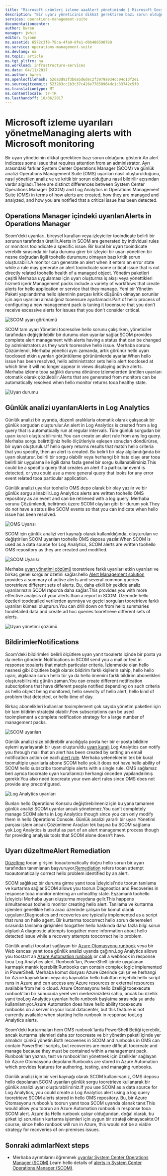 ```yaml
---
title: "Microsoft ürünleri izleme aaaAlert yönetiminde | Microsoft Docs"
description: "Bir uyarı yöneticinin dikkat gerektiren bazı sorun olduğunu gösterir.  Bu makalede hello farklar uyarıları nasıl oluşturulduğunu ve System Center Operations Manager (SCOM) ve günlük analizi yönetilen açıklar ve hello iki ürün için bir karma uyarı Yönetimi stratejisi yararlanarak, en iyi yöntemler sağlar."
services: operations-management-suite
documentationcenter: 
author: bwren
manager: jwhit
editor: tysonn
ms.assetid: 6572c3f8-78ca-4fa9-8fe1-d0b488590788
ms.service: operations-management-suite
ms.devlang: na
ms.topic: article
ms.tgt_pltfrm: na
ms.workload: infrastructure-services
ms.date: 04/11/2017
ms.author: bwren
ms.openlocfilehash: 526a3d92f3b6a5d6dec2f3979a934cc94c13f2e1
ms.sourcegitcommit: 523283cc1b3c37c428e77850964dc1c33742c5f0
ms.translationtype: MT
ms.contentlocale: tr-TR
ms.lasthandoff: 10/06/2017
---
```

# <a name="managing-alerts-with-microsoft-monitoring"></a><span data-ttu-id="5c888-104">Microsoft izleme uyarıları yönetme</span><span class="sxs-lookup"><span data-stu-id="5c888-104">Managing alerts with Microsoft monitoring</span></span>
<span data-ttu-id="5c888-105">Bir uyarı yöneticinin dikkat gerektiren bazı sorun olduğunu gösterir.</span><span class="sxs-lookup"><span data-stu-id="5c888-105">An alert indicates some issue that requires attention from an administrator.</span></span>  <span data-ttu-id="5c888-106">Ayrı arasındaki farklar System Center Operations Manager (SCOM) ve günlük analizi Operations Management Suite (OMS) uyarıları nasıl oluşturulduğunu, nasıl yönetilen analiz ve ve kritik bir sorun olduğunu nasıl bildirilir açısından vardır algıladı.</span><span class="sxs-lookup"><span data-stu-id="5c888-106">There are distinct differences between System Center Operations Manager (SCOM) and Log Analytics in Operations Management Suite (OMS) in terms of how alerts are created, how they are managed and analyzed, and how you are notified that a critical issue has been detected.</span></span>

## <a name="alerts-in-operations-manager"></a><span data-ttu-id="5c888-107">Operations Manager içindeki uyarıları</span><span class="sxs-lookup"><span data-stu-id="5c888-107">Alerts in Operations Manager</span></span>
<span data-ttu-id="5c888-108">Scom'deki uyarıları, bireysel kuralları veya izleyiciler tooindicate belirli bir sorunun tarafından üretilir.</span><span class="sxs-lookup"><span data-stu-id="5c888-108">Alerts in SCOM are generated by individual rules or monitors tooindicate a specific issue.</span></span>  <span data-ttu-id="5c888-109">Bir kural bir uyarı tooindicate verebilir sırasında bir hata durumu girer bir izleyici bir uyarı yönetilen bir nesne doğrudan ilgili toohello durumunu olmayan bazı kritik sorun oluşturabilir.</span><span class="sxs-lookup"><span data-stu-id="5c888-109">A monitor can generate an alert when it enters an error state while a rule may generate an alert tooindicate some critical issue that is not directly related toohello health of a managed object.</span></span>  <span data-ttu-id="5c888-110">Yönetim paketleri çeşitli Merhaba uygulaması için uyarı oluşturma iş akışı veya yönettikleri hizmeti içerir.</span><span class="sxs-lookup"><span data-stu-id="5c888-110">Management packs include a variety of workflows that create alerts for hello application or service that they manage.</span></span>  <span data-ttu-id="5c888-111">Yeni bir Yönetim Paketi yapılandırma hello işleminin parçası kritik düşünün olmayan sorunlar için aşırı uyarıları almadığınız tooensure ayarlamadır.</span><span class="sxs-lookup"><span data-stu-id="5c888-111">Part of hello process of configuring a new management pack is tuning it tooensure that you don’t receive excessive alerts for issues that you don’t consider critical.</span></span>

![SCOM uyarı görünümü](media/operations-management-suite-monitoring-alerts/scom-alert-view.png)

<span data-ttu-id="5c888-113">SCOM tam uyarı Yönetimi tooresolve hello sorunu çalışırken, yöneticiler tarafından değiştirilebilir bir durumu olan uyarılar sağlar.</span><span class="sxs-lookup"><span data-stu-id="5c888-113">SCOM provides complete alert management with alerts having a status that can be changed by administrators as they work tooresolve hello issue.</span></span>  <span data-ttu-id="5c888-114">Merhaba sorunu Çözümlendi, Merhaba yönetici aynı zamanda, artık görünür hello uyarı tooclosed etkin uyarıları görüntüleme görünümlerde ayarlar.</span><span class="sxs-lookup"><span data-stu-id="5c888-114">When hello issue has been resolved, hello administrator sets hello alert tooclosed at which time it will no longer appear in views displaying active alerts.</span></span>  <span data-ttu-id="5c888-115">Merhaba izleme tooa sağlıklı duruma dönünce izlemelerden üretilen uyarıları otomatik olarak çözülebilir.</span><span class="sxs-lookup"><span data-stu-id="5c888-115">Alerts that are generated from monitors can be automatically resolved when hello monitor returns tooa healthy state.</span></span>

![Uyarı durumu](media/operations-management-suite-monitoring-alerts/scom-alert-status.png)

## <a name="alerts-in-log-analytics"></a><span data-ttu-id="5c888-117">Günlük analizi uyarıları</span><span class="sxs-lookup"><span data-stu-id="5c888-117">Alerts in Log Analytics</span></span>
<span data-ttu-id="5c888-118">Günlük analizi bir uyarıda, düzenli aralıklarla otomatik olarak çalışacak bir günlük sorgudan oluşturulur.</span><span class="sxs-lookup"><span data-stu-id="5c888-118">An alert in Log Analytics is created from a log query that is automatically run at regular intervals.</span></span>  <span data-ttu-id="5c888-119">Tüm günlük sorgudan bir uyarı kuralı oluşturabilirsiniz.</span><span class="sxs-lookup"><span data-stu-id="5c888-119">You can create an alert rule from any log query.</span></span>  <span data-ttu-id="5c888-120">Merhaba sorgu belirttiğiniz hello ölçütleriyle eşleşen sonuçları döndürürse, bir uyarı oluşturulur.</span><span class="sxs-lookup"><span data-stu-id="5c888-120">If hello query returns results that match hello criteria that you specify, then an alert is created.</span></span>  <span data-ttu-id="5c888-121">Bu belirli bir olay algılandığında bir uyarı oluşturur. belirli bir sorgu olabilir veya herhangi bir hata olayı arar tooa belirli bir uygulama ile ilgili daha fazla genel bir sorgu kullanabilirsiniz.</span><span class="sxs-lookup"><span data-stu-id="5c888-121">This could be a specific query that creates an alert if a particular event is detected, or you could use a more general query that looks for any error event related tooa particular application.</span></span>

<span data-ttu-id="5c888-122">Günlük analizi uyarılar toohello OMS depo olarak bir olay yazılır ve bir günlük sorgu alınabilir.</span><span class="sxs-lookup"><span data-stu-id="5c888-122">Log Analytics alerts are written toohello OMS repository as an event and can be retrieved with a log query.</span></span>  <span data-ttu-id="5c888-123">Merhaba sorunu Çözümlendi, belirtmek üzere SCOM olayları gibi bir durum yok.</span><span class="sxs-lookup"><span data-stu-id="5c888-123">They do not have a status like SCOM events so that you can indicate when hello issue has been resolved.</span></span>

![OMS Uyarısı](media/operations-management-suite-monitoring-alerts/oms-alert.png)

<span data-ttu-id="5c888-125">SCOM için günlük analizi veri kaynağı olarak kullanıldığında, oluşturulan ve değiştirilen SCOM uyarıları toohello OMS deposu yazılır.</span><span class="sxs-lookup"><span data-stu-id="5c888-125">When SCOM is used as a data source for Log Analytics, SCOM alerts are written toohello OMS repository as they are created and modified.</span></span>  

![SCOM Uyarısı](media/operations-management-suite-monitoring-alerts/scom-alert.png)

<span data-ttu-id="5c888-127">Merhaba [uyarı yönetimi çözümü](http://technet.microsoft.com/library/mt484092.aspx) tooretrieve farklı uyarıları etkin uyarıları ve birkaç genel sorgular özetini sağlar.</span><span class="sxs-lookup"><span data-stu-id="5c888-127">hello [Alert Management solution](http://technet.microsoft.com/library/mt484092.aspx) provides a summary of active alerts and several common queries tooretrieve different sets of alerts.</span></span>  <span data-ttu-id="5c888-128">Bu, daha etkili bir şekilde analiz uyarılarınızın SCOM raporda daha sağlar.</span><span class="sxs-lookup"><span data-stu-id="5c888-128">This provides you with more effective analysis of your alerts than a report in SCOM.</span></span>  <span data-ttu-id="5c888-129">Üzerinde hello özetleri toodetailed verilerden ayrıntıya ve geçici sorguları tooretrieve farklı uyarıları kümesi oluşturun.</span><span class="sxs-lookup"><span data-stu-id="5c888-129">You can drill down on from hello summaries toodetailed data and create ad hoc queries tooretrieve different sets of alerts.</span></span>

![Uyarı yönetimi çözümü](media/operations-management-suite-monitoring-alerts/alert-management.png)

## <a name="notifications"></a><span data-ttu-id="5c888-131">Bildirimler</span><span class="sxs-lookup"><span data-stu-id="5c888-131">Notifications</span></span>
<span data-ttu-id="5c888-132">Scom'deki bildirimleri belirli ölçütlere uyan yanıt tooalerts içinde bir posta ya da metin gönderin.</span><span class="sxs-lookup"><span data-stu-id="5c888-132">Notifications in SCOM send you a mail or text in response tooalerts that match particular criteria.</span></span>  <span data-ttu-id="5c888-133">İzlenmekte olan hello nesnesi gibi ölçütlere bağlı olarak bildirim farklı kişilerin sahip, hello hello uyarı, algılanan sorun hello tür ya da hello önemini farklı bildirim abonelikleri oluşturabilirsiniz günün zaman.</span><span class="sxs-lookup"><span data-stu-id="5c888-133">You can create different notification subscriptions that have different people notified depending on such criteria as hello object being monitored, hello severity of hello alert, hello kind of problem that detected, or hello time of day.</span></span>

<span data-ttu-id="5c888-134">Birkaç abonelikleri kullanılan tooimplement çok sayıda yönetim paketleri için bir tam bildirim stratejisi olabilir.</span><span class="sxs-lookup"><span data-stu-id="5c888-134">Few subscriptions can be used tooimplement a complete notification strategy for a large number of management packs.</span></span>

![SCOM uyarıları](media/operations-management-suite-monitoring-alerts/alerts-overview-scom.png)

<span data-ttu-id="5c888-136">Günlük analizi size bildirebilir aracılığıyla posta her bir e-posta bildirim eylemi ayarlayarak bir uyarı oluşturuldu [uyarı kuralı](http://technet.microsoft.com/library/mt614775.aspx).</span><span class="sxs-lookup"><span data-stu-id="5c888-136">Log Analytics can notify you through mail that an alert has been created by setting an email notification action on each [alert rule](http://technet.microsoft.com/library/mt614775.aspx).</span></span>  <span data-ttu-id="5c888-137">Merhaba yeteneklerini tek bir kural toomultiple uyarılarla abone SCOM hello yok.</span><span class="sxs-lookup"><span data-stu-id="5c888-137">It does not have hello ability of SCOM hello subscribe toomultiple alerts with a single rule.</span></span>  <span data-ttu-id="5c888-138">OMS sağlamaz beri ayrıca toocreate uyarı kurallarınızı herhangi önceden yapılandırılmış gerekir.</span><span class="sxs-lookup"><span data-stu-id="5c888-138">You also need toocreate your own alert rules since OMS does not provide any preconfigured.</span></span>

![Log Analytics uyarıları](media/operations-management-suite-monitoring-alerts/alerts-overview-oms.png)

<span data-ttu-id="5c888-140">Bunları hello Operations Konsolu değiştirebilmeniz için bu yana tamamen günlük analizi SCOM uyarılar ancak yönetemez.</span><span class="sxs-lookup"><span data-stu-id="5c888-140">You can’t completely manage SCOM alerts in Log Analytics though since you can only modify them in hello Operations Console.</span></span>  <span data-ttu-id="5c888-141">Günlük analizi yararlı bir uyarı Yönetimi parçası işlem ancak Çözümleme Araçları tek başına bu SCOM sağlama yok.</span><span class="sxs-lookup"><span data-stu-id="5c888-141">Log Analytics is useful as part of an alert management process though for providing analysis tools that SCOM alone doesn’t have.</span></span>

## <a name="alert-remediation"></a><span data-ttu-id="5c888-142">Uyarı düzeltme</span><span class="sxs-lookup"><span data-stu-id="5c888-142">Alert Remediation</span></span>
<span data-ttu-id="5c888-143">[Düzeltme](http://technet.microsoft.com/library/mt614775.aspx) tooan girişimi tooautomatically doğru hello sorun bir uyarı tarafından tanımlanan başvuruyor.</span><span class="sxs-lookup"><span data-stu-id="5c888-143">[Remediation](http://technet.microsoft.com/library/mt614775.aspx) refers tooan attempt tooautomatically correct hello problem identified by an alert.</span></span>

<span data-ttu-id="5c888-144">SCOM sağlıksız bir duruma girme yanıt tooa İzleyicisi'nde toorun tanılama ve kurtarma sağlar.</span><span class="sxs-lookup"><span data-stu-id="5c888-144">SCOM allows you toorun Diagnostics and Recoveries in response tooa monitor entering an unhealthy state.</span></span>  <span data-ttu-id="5c888-145">Eşzamanlı toohello İzleyicisi Merhaba uyarı oluşturma meydana gelir.</span><span class="sxs-lookup"><span data-stu-id="5c888-145">This happens simultaneous toohello monitor creating hello alert.</span></span>  <span data-ttu-id="5c888-146">Tanılama ve kurtarma işlemleri genellikle hello aracı üzerinde çalışan bir komut olarak uygulanır.</span><span class="sxs-lookup"><span data-stu-id="5c888-146">Diagnostics and recoveries are typically implemented as a script that runs on hello agent.</span></span>  <span data-ttu-id="5c888-147">Bir kurtarma toocorrect hello sorun denemeleri sırasında tanılama girişimleri toogather hello hakkında daha fazla bilgi sorun algıladı.</span><span class="sxs-lookup"><span data-stu-id="5c888-147">A diagnostic attempts toogather more information about hello detected issue while a recovery attempts toocorrect hello problem.</span></span>

<span data-ttu-id="5c888-148">Günlük analizi toostart sağlayan bir [Azure Otomasyonu runbook](https://azure.microsoft.com/documentation/services/automation/) veya bir Web kancası yanıt tooa günlük analizi uyarıda çağırın.</span><span class="sxs-lookup"><span data-stu-id="5c888-148">Log Analytics allows you toostart an [Azure Automation runbook](https://azure.microsoft.com/documentation/services/automation/) or call a webhook in response tooa Log Analytics alert.</span></span>  <span data-ttu-id="5c888-149">Runbook'ları, PowerShell içinde uygulanan karmaşık mantık içerebilir.</span><span class="sxs-lookup"><span data-stu-id="5c888-149">Runbooks can contain complex logic implemented in PowerShell.</span></span>  <span data-ttu-id="5c888-150">Merhaba komut dosyası Azure üzerinde çalışır ve herhangi bir Azure kaynaklarını veya dış kaynaklar hello buluttan erişebilir.</span><span class="sxs-lookup"><span data-stu-id="5c888-150">hello script runs in Azure and can access any Azure resources or external resources available from hello cloud.</span></span>  <span data-ttu-id="5c888-151">Azure Otomasyonu hello özelliği tooexecute runbook'ları bir sunucuda yerel veri merkezinizdeki sahip, ancak bu özellik yanıt tooLog Analytics uyarıları hello runbook başlatma sırasında şu anda kullanılamıyor.</span><span class="sxs-lookup"><span data-stu-id="5c888-151">Azure Automation does have hello ability tooexecute runbooks on a server in your local datacenter, but this feature is not currently available when starting hello runbook in response tooLog Analytics alerts.</span></span>

<span data-ttu-id="5c888-152">Scom'deki kurtarmaları hem OMS runbook'larda PowerShell Betiği içerebilir, ancak kurtarma işlemleri daha zor toocreate ve bir yönetim paketi içinde yer almalıdır çünkü yönetin.</span><span class="sxs-lookup"><span data-stu-id="5c888-152">Both recoveries in SCOM and runbooks in OMS can contain PowerShell scripts, but recoveries are more difficult toocreate and manage because they must be contained within a management pack.</span></span>  <span data-ttu-id="5c888-153">Runbook'ları yazma, test ve runbook'ları yönetmek için özellikler sağlayan bir Azure Otomasyonu depolanır.</span><span class="sxs-lookup"><span data-stu-id="5c888-153">Runbooks are stored in Azure Automation which provides features for authoring, testing, and managing runbooks.</span></span>

<span data-ttu-id="5c888-154">Günlük analizi için bir veri kaynağı olarak SCOM kullanırsanız, OMS deposu hello depolanan SCOM uyarıları günlük sorgu tooretrieve kullanarak bir günlük analizi uyarı oluşturabilirsiniz.</span><span class="sxs-lookup"><span data-stu-id="5c888-154">If you use SCOM as a data source for Log Analytics, you could create a Log Analytics alert using a log query tooretrieve SCOM alerts stored in hello OMS repository.</span></span>  <span data-ttu-id="5c888-155">Bu, bir Azure Otomasyonu runbook'u toorun yanıt tooa SCOM uyarıda olanak tanır.</span><span class="sxs-lookup"><span data-stu-id="5c888-155">This would allow you toorun an Azure Automation runbook in response tooa SCOM alert.</span></span>  <span data-ttu-id="5c888-156">Azure'da Hello runbook çalışır olduğundan, doğal olarak, bu şirket içi sorunların kurtarma işlemleri için uygun bir strateji olmayacaktır.</span><span class="sxs-lookup"><span data-stu-id="5c888-156">Of course, since hello runbook will run in Azure, this would not be a viable strategy for recoveries of on-premises issues.</span></span>

## <a name="next-steps"></a><span data-ttu-id="5c888-157">Sonraki adımlar</span><span class="sxs-lookup"><span data-stu-id="5c888-157">Next steps</span></span>
* <span data-ttu-id="5c888-158">Merhaba ayrıntılarını öğrenmek [uyarılar System Center Operations Manager (SCOM)](https://technet.microsoft.com/library/hh212913.aspx).</span><span class="sxs-lookup"><span data-stu-id="5c888-158">Learn hello details of [alerts in System Center Operations Manager (SCOM)](https://technet.microsoft.com/library/hh212913.aspx).</span></span>


